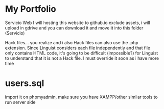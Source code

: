 # My Portfolio
 Servicio Web
I will hosting this website to github.io
exclude assets, i will upload in gdrive and you can download it and move it into this folder (Servicio)

Hack files...
you realize and i also 
Hack files can also use the .php extension. Since Linguist considers each file independently and that file only contains HTML code, it's going to be difficult (impossible?) for Linguist to understand that it is not a Hack file. I must override it soon as i have more time

# users.sql
import it on phpmyadmin, make sure you have XAMPP/other similar tools to run server side
